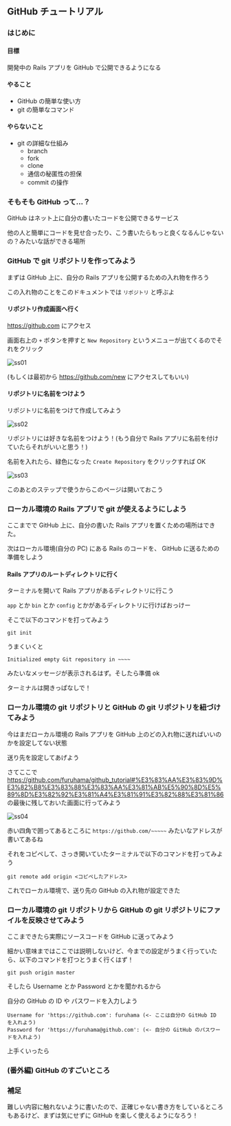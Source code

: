 ## GitHub チュートリアル

### はじめに

#### 目標

開発中の Rails アプリを GitHub で公開できるようになる

#### やること

- GitHub の簡単な使い方
- git の簡単なコマンド

#### やらないこと

- git の詳細な仕組み
  - branch
  - fork
  - clone
  - 通信の秘匿性の担保
  - commit の操作

### そもそも GitHub って...？

GitHub はネット上に自分の書いたコードを公開できるサービス

他の人と簡単にコードを見せ合ったり、こう書いたらもっと良くなるんじゃないの？みたいな話ができる場所

### GitHub で git リポジトリを作ってみよう

まずは GitHub 上に、自分の Rails アプリを公開するための入れ物を作ろう

この入れ物のことをこのドキュメントでは `リポジトリ` と呼ぶよ

#### リポジトリ作成画面へ行く

https://github.com にアクセス

画面右上の `+` ボタンを押すと `New Repository` というメニューが出てくるのでそれをクリック

![ss01](https://github.com/furuhama/github_tutorial/blob/master/img/ss01.png)

(もしくは最初から https://github.com/new にアクセスしてもいい)

#### リポジトリに名前をつけよう

リポジトリに名前をつけて作成してみよう

![ss02](https://github.com/furuhama/github_tutorial/blob/master/img/ss02.png)

リポジトリには好きな名前をつけよう！(もう自分で Rails アプリに名前を付けていたらそれがいいと思う！)

名前を入れたら、緑色になった `Create Repository` をクリックすれば OK

![ss03](https://github.com/furuhama/github_tutorial/blob/master/img/ss03.png)

このあとのステップで使うからこのページは開いておこう

### ローカル環境の Rails アプリで git が使えるようにしよう

ここまでで GitHub 上に、自分の書いた Rails アプリを置くための場所はできた。

次はローカル環境(自分の PC) にある Rails のコードを、 GitHub に送るための準備をしよう

#### Rails アプリのルートディレクトリに行く

ターミナルを開いて Rails アプリがあるディレクトリに行こう

`app` とか `bin` とか `config` とかがあるディレクトリに行けばおっけー

そこで以下のコマンドを打ってみよう

```
git init
```

うまくいくと

```
Initialized empty Git repository in ~~~~
```

みたいなメッセージが表示されるはず。そしたら準備 ok

ターミナルは開きっぱなしで！

### ローカル環境の git リポジトリと GitHub の git リポジトリを紐づけてみよう

今はまだローカル環境の Rails アプリを GitHub 上のどの入れ物に送ればいいのかを設定してない状態

送り先を設定してあげよう

さてここで https://github.com/furuhama/github_tutorial#%E3%83%AA%E3%83%9D%E3%82%B8%E3%83%88%E3%83%AA%E3%81%AB%E5%90%8D%E5%89%8D%E3%82%92%E3%81%A4%E3%81%91%E3%82%88%E3%81%86 の最後に残しておいた画面に行ってみよう

![ss04](https://github.com/furuhama/github_tutorial/blob/master/img/ss04.png)

赤い四角で囲ってあるところに `https://github.com/~~~~~` みたいなアドレスが書いてあるね

それをコピペして、さっき開いていたターミナルで以下のコマンドを打ってみよう

```
git remote add origin <コピペしたアドレス>
```

これでローカル環境で、送り先の GitHub の入れ物が設定できた

### ローカル環境の git リポジトリから GitHub の git リポジトリにファイルを反映させてみよう

ここまできたら実際にソースコードを GitHub に送ってみよう

細かい意味まではここでは説明しないけど、今までの設定がうまく行っていたら、以下のコマンドを打つとうまく行くはず！

```
git push origin master
```

そしたら Username とか Password とかを聞かれるから

自分の GitHub の ID や パスワードを入力しよう

```
Username for 'https://github.com': furuhama (<- ここは自分の GitHub ID を入れよう)
Password for 'https://furuhama@github.com': (<- 自分の GitHub のパスワードを入れよう)
```

上手くいったら

### (番外編) GitHub のすごいところ

### 補足

難しい内容に触れないように書いたので、正確じゃない書き方をしているところもあるけど、まずは気にせずに GitHub を楽しく使えるようになろう！
